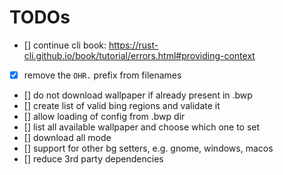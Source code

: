 TODOs
=====

- [] continue cli book: https://rust-cli.github.io/book/tutorial/errors.html#providing-context
- [x] remove the `OHR.` prefix from filenames
- [] do not download wallpaper if already present in .bwp
- [] create list of valid bing regions and validate it
- [] allow loading of config from .bwp dir
- [] list all available wallpaper and choose which one to set
- [] download all mode
- [] support for other bg setters, e.g. gnome, windows, macos
- [] reduce 3rd party dependencies

